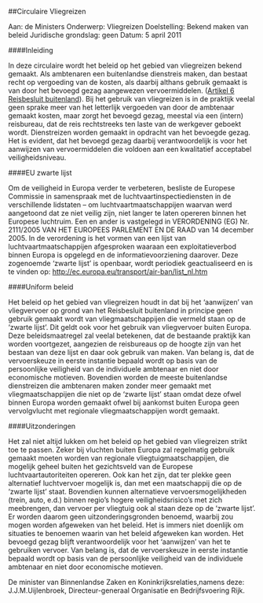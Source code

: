<meta http-equiv='Content-Type' content='text/html; charset=utf-8' />

##Circulaire Vliegreizen

Aan: de Ministers Onderwerp: Vliegreizen Doelstelling: Bekend maken van beleid Juridische grondslag: geen Datum: 5 april 2011     

####Inleiding

In deze circulaire wordt het beleid op het gebied van vliegreizen bekend gemaakt. Als ambtenaren een buitenlandse dienstreis maken, dan bestaat recht op vergoeding van de kosten, als daarbij althans gebruik gemaakt is van door het bevoegd gezag aangewezen vervoermiddelen. ([Artikel 6 Reisbesluit buitenland](../../../../AMvB/reisbesluit/buitenland/BWBR0006842/README.md)). Bij het gebruik van vliegreizen is in de praktijk veelal geen sprake meer van het letterlijk vergoeden van door de ambtenaar gemaakt kosten, maar zorgt het bevoegd gezag, meestal via een (intern) reisbureau, dat de reis rechtstreeks ten laste van de werkgever geboekt wordt. Dienstreizen worden gemaakt in opdracht van het bevoegde gezag. Het is evident, dat het bevoegd gezag daarbij verantwoordelijk is voor het aanwijzen van vervoermiddelen die voldoen aan een kwalitatief acceptabel veiligheidsniveau.    

####EU zwarte lijst

Om de veiligheid in Europa verder te verbeteren, besliste de Europese Commissie in samenspraak met de luchtvaartinspectiediensten in de verschillende lidstaten – om luchtvaartmaatschappijen waarvan werd aangetoond dat ze niet veilig zijn, niet langer te laten opereren binnen het Europese luchtruim. Een en ander is vastgelegd in VERORDENING (EG) Nr. 2111/2005 VAN HET EUROPEES PARLEMENT EN DE RAAD van 14 december 2005. In de verordening is het vormen van een lijst van luchtvaartmaatschappijen afgesproken waaraan een exploitatieverbod binnen Europa is opgelegd en de informatievoorziening daarover. Deze zogenoemde ‘zwarte lijst’ is openbaar, wordt periodiek geactualiseerd en is te vinden op: http://ec.europa.eu/transport/air-ban/list_nl.htm    

####Uniform beleid

Het beleid op het gebied van vliegreizen houdt in dat bij het ‘aanwijzen’ van vliegvervoer op grond van het Reisbesluit buitenland in principe geen gebruik gemaakt wordt van vliegmaatschappijen die vermeld staan op de ‘zwarte lijst’. Dit geldt ook voor het gebruik van vliegvervoer buiten Europa. Deze beleidsmaatregel zal veelal betekenen, dat de bestaande praktijk kan worden voortgezet, aangezien de reisbureaus op de hoogte zijn van het bestaan van deze lijst en daar ook gebruik van maken. Van belang is, dat de vervoerskeuze in eerste instantie bepaald wordt op basis van de persoonlijke veiligheid van de individuele ambtenaar en niet door economische motieven. Bovendien worden de meeste buitenlandse dienstreizen die ambtenaren maken zonder meer gemaakt met vliegmaatschappijen die niet op de ‘zwarte lijst’ staan omdat deze ofwel binnen Europa worden gemaakt ofwel bij aankomst buiten Europa geen vervolgvlucht met regionale vliegmaatschappijen wordt gemaakt.    

####Uitzonderingen

Het zal niet altijd lukken om het beleid op het gebied van vliegreizen strikt toe te passen. Zeker bij vluchten buiten Europa zal regelmatig gebruik gemaakt moeten worden van regionale vliegtuigmaatschappijen, die mogelijk geheel buiten het gezichtsveld van de Europese luchtvaartautoriteiten opereren. Ook kan het zijn, dat ter plekke geen alternatief luchtvervoer mogelijk is, dan met een maatschappij die op de ‘zwarte lijst’ staat. Bovendien kunnen alternatieve vervoersmogelijkheden (trein, auto, e.d.) binnen regio’s hogere veiligheidsrisico’s met zich meebrengen, dan vervoer per vliegtuig ook al staan deze op de ‘zwarte lijst’. Er worden daarom geen uitzonderingsgronden benoemd, waarbij zou mogen worden afgeweken van het beleid. Het is immers niet doenlijk om situaties te benoemen waarin van het beleid afgeweken kan worden. Het bevoegd gezag blijft verantwoordelijk voor het ‘aanwijzen’ van het te gebruiken vervoer. Van belang is, dat de vervoerskeuze in eerste instantie bepaald wordt op basis van de persoonlijke veiligheid van de individuele ambtenaar en niet door economische motieven.     

De 
minister van Binnenlandse Zaken en Koninkrijksrelaties,namens deze:
J.J.M.Uijlenbroek,
Directeur-generaal Organisatie en Bedrijfsvoering Rijk.   
